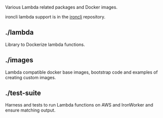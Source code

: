 Various Lambda related packages and Docker images.

ironcli lambda support is in the [ironcli][ironcli] repository.

[ironcli]: https://github.com/iron-io/ironcli

## ./lambda

Library to Dockerize lambda functions.

## ./images

Lambda compatible docker base images, bootstrap code and examples of creating custom images.
## ./test-suite

Harness and tests to run Lambda functions on AWS and IronWorker and ensure matching output.


